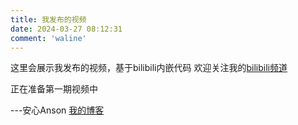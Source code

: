 ```yaml
---
title: 我发布的视频
date: 2024-03-27 08:12:31
comment: 'waline'
---
```

这里会展示我发布的视频，基于bilibili内嵌代码
欢迎关注我的[bilibili频道](https://space.bilibili.com/1468582841)

正在准备第一期视频中

---安心Anson [我的博客](https://blog.anson.asia/)